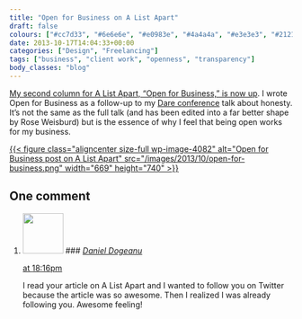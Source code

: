```yaml
---
title: "Open for Business on A List Apart"
draft: false
colours: ["#cc7d33", "#6e6e6e", "#e0983e", "#4a4a4a", "#e3e3e3", "#212121", "#ffffff"]
date: 2013-10-17T14:04:33+00:00
categories: ["Design", "Freelancing"]
tags: ["business", "client work", "openness", "transparency"]
body_classes: "blog"
---
```


[My second column for A List Apart, “Open for Business,” is now up](http://alistapart.com/column/open-for-business). I wrote Open for Business as a follow-up to my [Dare conference](http://2013.dareconf.com) talk about honesty. It’s not the same as the full talk (and has been edited into a far better shape by Rose Weisburd) but is the essence of why I feel that being open works for my business.

[{{< figure class="aligncenter size-full wp-image-4082" alt="Open for Business post on A List Apart" src="/images/2013/10/open-for-business.png" width="669" height="740" >}}](http://alistapart.com/column/open-for-business)

## One comment

<ol class="commentlist">
	<li class="comment even thread-even depth-1" id="li-comment-2457">
			<div class="comment-author vcard">
			<img alt='' src='https://secure.gravatar.com/avatar/0257c59d68f24a7ec605207536aff175?s=72&amp;d=mm&amp;r=g' srcset='https://secure.gravatar.com/avatar/0257c59d68f24a7ec605207536aff175?s=144&amp;d=mm&amp;r=g 2x' class='avatar avatar-72 photo' height='72' width='72' />
### <cite class="fn"><a href='http://www.danieldogeanu.com/' rel='external nofollow' class='url'>Daniel Dogeanu</a></cite>
		</div>
		<aside class="comment-meta commentmetadata"><p><a href="#comment-2457"><time datetime="2013-10-17T18:16:06+00:00" pubdate class="published">
		 at <span class="hours">18:16pm</span></time></a></p>
	</aside>
	<div class="comment-entry">
		I read your article on A List Apart and I wanted to follow you on Twitter because the article was so awesome. Then I realized I was already following you. Awesome feeling!
	</div>
</li>
</ol>
